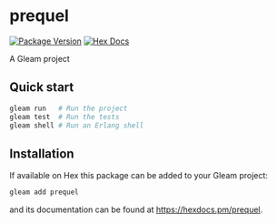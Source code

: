 # prequel

[![Package Version](https://img.shields.io/hexpm/v/prequel)](https://hex.pm/packages/prequel)
[![Hex Docs](https://img.shields.io/badge/hex-docs-ffaff3)](https://hexdocs.pm/prequel/)

A Gleam project

## Quick start

```sh
gleam run   # Run the project
gleam test  # Run the tests
gleam shell # Run an Erlang shell
```

## Installation

If available on Hex this package can be added to your Gleam project:

```sh
gleam add prequel
```

and its documentation can be found at <https://hexdocs.pm/prequel>.
